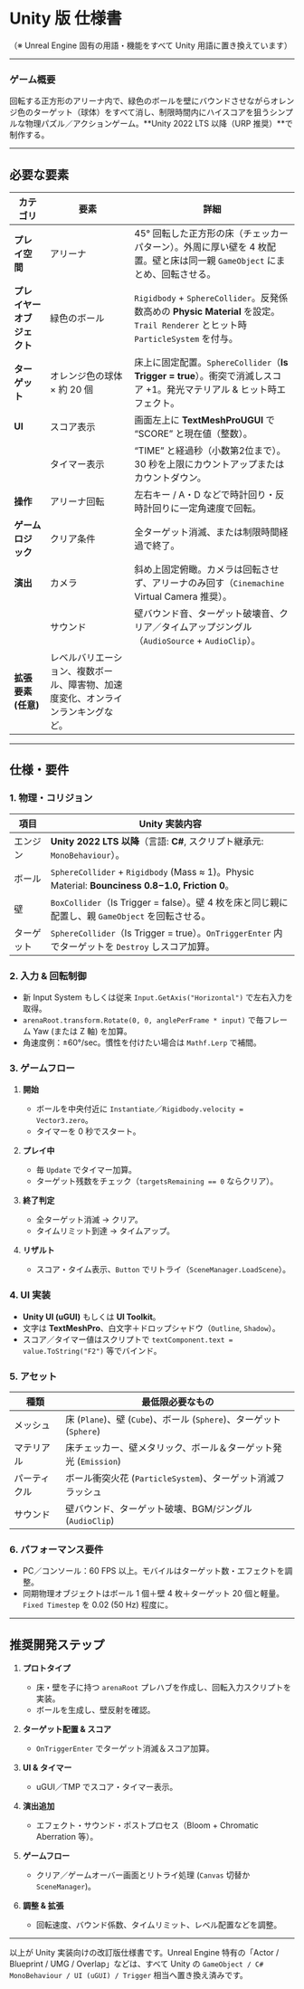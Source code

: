 # Unity 版 仕様書

（※ Unreal Engine 固有の用語・機能をすべて Unity 用語に置き換えています）

---

### ゲーム概要

回転する正方形のアリーナ内で、緑色のボールを壁にバウンドさせながらオレンジ色のターゲット（球体）をすべて消し、制限時間内にハイスコアを狙うシンプルな物理パズル／アクションゲーム。\*\*Unity 2022 LTS 以降（URP 推奨）\*\*で制作する。

---

## 必要な要素

| カテゴリ            | 要素                                       | 詳細                                                                                                          |
| --------------- | ---------------------------------------- | ----------------------------------------------------------------------------------------------------------- |
| **プレイ空間**       | アリーナ                                     | 45° 回転した正方形の床（チェッカーパターン）。外周に厚い壁を 4 枚配置。壁と床は同一親 `GameObject` にまとめ、回転させる。                                     |
| **プレイヤーオブジェクト** | 緑色のボール                                   | `Rigidbody` + `SphereCollider`。反発係数高めの **Physic Material** を設定。`Trail Renderer` とヒット時 `ParticleSystem` を付与。 |
| **ターゲット**       | オレンジ色の球体 × 約 20 個                        | 床上に固定配置。`SphereCollider`（**Is Trigger = true**）。衝突で消滅しスコア +1。発光マテリアル & ヒット時エフェクト。                           |
| **UI**          | スコア表示                                    | 画面左上に **TextMeshProUGUI** で “SCORE” と現在値（整数）。                                                               |
|                 | タイマー表示                                   | “TIME” と経過秒（小数第2位まで）。30 秒を上限にカウントアップまたはカウントダウン。                                                             |
| **操作**          | アリーナ回転                                   | 左右キー / A・D などで時計回り・反時計回りに一定角速度で回転。                                                                          |
| **ゲームロジック**     | クリア条件                                    | 全ターゲット消滅、または制限時間経過で終了。                                                                                      |
| **演出**          | カメラ                                      | 斜め上固定俯瞰。カメラは回転させず、アリーナのみ回す（`Cinemachine` Virtual Camera 推奨）。                                                |
|                 | サウンド                                     | 壁バウンド音、ターゲット破壊音、クリア／タイムアップジングル（`AudioSource` + `AudioClip`）。                                                |
| **拡張要素 (任意)**   | レベルバリエーション、複数ボール、障害物、加速度変化、オンラインランキングなど。 |                                                                                                             |

---

## 仕様・要件

### 1. 物理・コリジョン

| 項目    | Unity 実装内容                                                                                       |
| ----- | ------------------------------------------------------------------------------------------------ |
| エンジン  | **Unity 2022 LTS 以降**（言語: **C#**, スクリプト継承元: `MonoBehaviour`）。                                    |
| ボール   | `SphereCollider` + `Rigidbody` (Mass ≈ 1)。Physic Material: **Bounciness 0.8 – 1.0, Friction 0**。 |
| 壁     | `BoxCollider`（Is Trigger = false）。壁 4 枚を床と同じ親に配置し、親 `GameObject` を回転させる。                         |
| ターゲット | `SphereCollider`（Is Trigger = true）。`OnTriggerEnter` 内でターゲットを `Destroy` しスコア加算。                  |

### 2. 入力 & 回転制御

* 新 Input System もしくは従来 `Input.GetAxis("Horizontal")` で左右入力を取得。
* `arenaRoot.transform.Rotate(0, 0, anglePerFrame * input)` で毎フレーム Yaw (または Z 軸) を加算。
* 角速度例：±60°/sec。慣性を付けたい場合は `Mathf.Lerp` で補間。

### 3. ゲームフロー

1. **開始**

   * ボールを中央付近に `Instantiate`／`Rigidbody.velocity = Vector3.zero`。
   * タイマーを 0 秒でスタート。

2. **プレイ中**

   * 毎 `Update` でタイマー加算。
   * ターゲット残数をチェック（`targetsRemaining == 0` ならクリア）。

3. **終了判定**

   * 全ターゲット消滅 → クリア。
   * タイムリミット到達 → タイムアップ。

4. **リザルト**

   * スコア・タイム表示、`Button` でリトライ（`SceneManager.LoadScene`）。

### 4. UI 実装

* **Unity UI (uGUI)** もしくは **UI Toolkit**。
* 文字は **TextMeshPro**、白文字＋ドロップシャドウ（`Outline`, `Shadow`）。
* スコア／タイマー値はスクリプトで `textComponent.text = value.ToString("F2")` 等でバインド。

### 5. アセット

| 種類     | 最低限必要なもの                                               |
| ------ | ------------------------------------------------------ |
| メッシュ   | 床 (`Plane`)、壁 (`Cube`)、ボール (`Sphere`)、ターゲット (`Sphere`) |
| マテリアル  | 床チェッカー、壁メタリック、ボール＆ターゲット発光 (`Emission`)                 |
| パーティクル | ボール衝突火花 (`ParticleSystem`)、ターゲット消滅フラッシュ                |
| サウンド   | 壁バウンド、ターゲット破壊、BGM/ジングル (`AudioClip`)                   |

### 6. パフォーマンス要件

* PC／コンソール：60 FPS 以上。モバイルはターゲット数・エフェクトを調整。
* 同期物理オブジェクトはボール 1 個＋壁 4 枚＋ターゲット 20 個と軽量。`Fixed Timestep` を 0.02 (50 Hz) 程度に。

---

## 推奨開発ステップ

1. **プロトタイプ**

   * 床・壁を子に持つ `arenaRoot` プレハブを作成し、回転入力スクリプトを実装。
   * ボールを生成し、壁反射を確認。

2. **ターゲット配置 & スコア**

   * `OnTriggerEnter` でターゲット消滅＆スコア加算。

3. **UI & タイマー**

   * uGUI／TMP でスコア・タイマー表示。

4. **演出追加**

   * エフェクト・サウンド・ポストプロセス（Bloom + Chromatic Aberration 等）。

5. **ゲームフロー**

   * クリア／ゲームオーバー画面とリトライ処理 (`Canvas` 切替か `SceneManager`)。

6. **調整 & 拡張**

   * 回転速度、バウンド係数、タイムリミット、レベル配置などを調整。

---

以上が Unity 実装向けの改訂版仕様書です。Unreal Engine 特有の「Actor / Blueprint / UMG / Overlap」などは、すべて Unity の `GameObject / C# MonoBehaviour / UI (uGUI) / Trigger` 相当へ置き換え済みです。